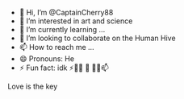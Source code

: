 - 👋 Hi, I’m @CaptainCherry88
- 👀 I’m interested in art and science
- 🌱 I’m currently learning ...
- 💞️ I’m looking to collaborate on the Human Hive
- 📫 How to reach me ...
- 😄 Pronouns: He
- ⚡ Fun fact: idk ⚡💞️👀 🌱 👋😄📫

Love is the key
